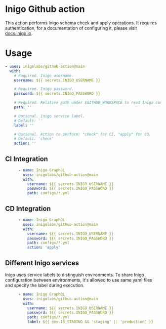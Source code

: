 # Inigo Github action

This action performs Inigo schema check and apply operations. It requires authentication, for a documentation of configuring it, please visit [docs.inigo.io](https://docs.inigo.io/reference/cli/github_action).

# Usage

<!-- start usage -->
```yaml
- uses: inigolabs/github-action@main
  with:
    # Required. Inigo username.
    username: ${{ secrets.INIGO_USERNAME }}

    # Required. Inigo password.
    password: ${{ secrets.INIGO_PASSWORD }}

    # Required. Relative path under $GITHUB_WORKSPACE to read Inigo configuration files.
    path: ''

    # Optional. Inigo service label.
    # Default: ''
    label: ''

    # Optional. Action to perform: "check" for CI, "apply" for CD.
    # Default: 'check'
    action: ''
```
<!-- end usage -->

## CI Integration
```yaml
      - name: Inigo GraphQL
        uses: inigolabs/github-action@main
        with:
          username: ${{ secrets.INIGO_USERNAME }}
          password: ${{ secrets.INIGO_PASSWORD }}
          path: configs/*.yml
```

## CD Integration
```yaml
      - name: Inigo GraphQL
        uses: inigolabs/github-action@main
        with:
          username: ${{ secrets.INIGO_USERNAME }}
          password: ${{ secrets.INIGO_PASSWORD }}
          path: configs/*.yml
          action: 'apply'
```

## Different Inigo services

Inigo uses service labels to distinguish environments. To share Inigo configuration between environments, it's allowed to use same yaml files and specify the label during execution.

```yaml
      - name: Inigo GraphQL
        uses: inigolabs/github-action@main
        with:
          username: ${{ secrets.INIGO_USERNAME }}
          password: ${{ secrets.INIGO_PASSWORD }}
          path: configs/*.yml
          label: ${{ env.IS_STAGING && 'staging' || 'production' }}
```
